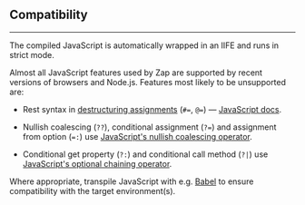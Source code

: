 ## Compatibility

---

The compiled JavaScript is automatically wrapped in an IIFE and runs in strict mode.

Almost all JavaScript features used by Zap are supported by recent versions of browsers and Node.js. Features most likely to be unsupported are:

* Rest syntax in [destructuring assignments](?Assignment#destructuring) (`#=`, `@=`) &mdash; [JavaScript docs](https://developer.mozilla.org/en-US/docs/Web/JavaScript/Reference/Operators/Destructuring_assignment).

* Nullish coalescing (`??`), conditional assignment (`?=`) and assignment from option (`=:`) use [JavaScript's nullish coalescing operator](https://developer.mozilla.org/en-US/docs/Web/JavaScript/Reference/Operators/Nullish_coalescing_operator).

* Conditional get property (`?:`) and conditional call method (`?|`) use [JavaScript's optional chaining operator](https://developer.mozilla.org/en-US/docs/Web/JavaScript/Reference/Operators/Optional_chaining).

Where appropriate, transpile JavaScript with e.g. [Babel](https://babeljs.io/) to ensure compatibility with the target environment(s).
